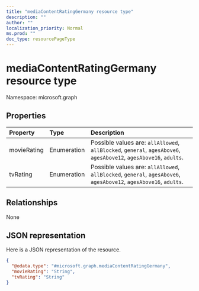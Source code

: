 ```yaml
---
title: "mediaContentRatingGermany resource type"
description: ""
author: ""
localization_priority: Normal
ms.prod: ""
doc_type: resourcePageType
---
```


# mediaContentRatingGermany resource type


Namespace: microsoft.graph



## Properties
|Property|Type|Description|
|:---|:---|:---|
|movieRating|Enumeration| Possible values are: `allAllowed`, `allBlocked`, `general`, `agesAbove6`, `agesAbove12`, `agesAbove16`, `adults`.|
|tvRating|Enumeration| Possible values are: `allAllowed`, `allBlocked`, `general`, `agesAbove6`, `agesAbove12`, `agesAbove16`, `adults`.|

## Relationships
None

## JSON representation
Here is a JSON representation of the resource.
<!-- {
  "blockType": "resource",
  "@odata.type": "microsoft.graph.mediaContentRatingGermany"
}
-->
``` json
{
  "@odata.type": "#microsoft.graph.mediaContentRatingGermany",
  "movieRating": "String",
  "tvRating": "String"
}
```

